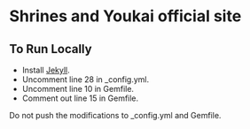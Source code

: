 # Shrines and Youkai official site

## To Run Locally

- Install [Jekyll](https://jekyllrb.com/docs/).
- Uncomment line 28 in _config.yml.
- Uncomment line 10 in Gemfile.
- Comment out line 15 in Gemfile.

Do not push the modifications to _config.yml and Gemfile.